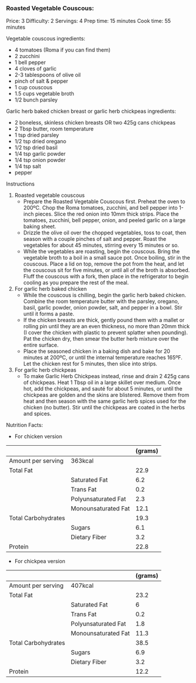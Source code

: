### Roasted Vegetable Couscous: ###
Price: 3
Difficulty: 2
Servings: 4
Prep time: 15 minutes
Cook time: 55 minutes

Vegetable couscous ingredients:

- 4 tomatoes (Roma if you can find them)
- 2 zucchini
- 1 bell pepper
- 4 cloves of garlic
- 2-3 tablespoons of olive oil
- pinch of salt & pepper
- 1 cup couscous
- 1.5 cups vegetable broth
- 1/2 bunch parsley

Garlic herb baked chicken breast or garlic herb chickpeas ingredients:

- 2 boneless, skinless chicken breasts OR two 425g cans chickpeas
- 2 Tbsp butter, room temperature
- 1 tsp dried parsley
- 1/2 tsp dried oregano
- 1/2 tsp dried basil
- 1/4 tsp garlic powder
- 1/4 tsp onion powder
- 1/4 tsp salt
- pepper

Instructions
1. Roasted vegetable couscous
    - Prepare the Roasted Vegetable Couscous first. Preheat the oven to 200ºC. Chop the Roma tomatoes, zucchini, and bell pepper into 1-inch pieces. Slice the red onion into 10mm thick strips. Place the tomatoes, zucchini, bell pepper, onion, and peeled garlic on a large baking sheet.
    - Drizzle the olive oil over the chopped vegetables, toss to coat, then season with a couple pinches of salt and pepper. Roast the vegetables for about 45 minutes, stirring every 15 minutes or so.
    - While the vegetables are roasting, begin the couscous. Bring the vegetable broth to a boil in a small sauce pot. Once boiling, stir in the couscous. Place a lid on top, remove the pot from the heat, and let the couscous sit for five minutes, or until all of the broth is absorbed. Fluff the couscous with a fork, then place in the refrigerator to begin cooling as you prepare the rest of the meal.
2. For garlic herb baked chicken
    - While the couscous is chilling, begin the garlic herb baked chicken. Combine the room temperature butter with the parsley, oregano, basil, garlic powder, onion powder, salt, and pepper in a bowl. Stir until it forms a paste.
    - If the chicken breasts are thick, gently pound them with a mallet or rolling pin until they are an even thickness, no more than 20mm thick (I cover the chicken with plastic to prevent splatter when pounding). Pat the chicken dry, then smear the butter herb mixture over the entire surface.
    - Place the seasoned chicken in a baking dish and bake for 20 minutes at 200ºC, or until the internal temperature reaches 165ºF. Let the chicken rest for 5 minutes, then slice into strips.
3. For garlic herb chickpeas
    - To make Garlic Herb Chickpeas instead, rinse and drain 2 425g cans of chickpeas. Heat 1 Tbsp oil in a large skillet over medium. Once hot, add the chickpeas, and sauté for about 5 minutes, or until the chickpeas are golden and the skins are blistered. Remove them from heat and then season with the same garlic herb spices used for the chicken (no butter). Stir until the chickpeas are coated in the herbs and spices.

Nutrition Facts:

- For chicken version

|                     |                     | (grams) |
|---------------------|---------------------|---------|
| Amount per serving  | 363kcal             |         |
| Total Fat           |                     | 22.9    |
|                     | Saturated Fat       | 6.2     |
|                     | Trans Fat           | 0.2     |
|                     | Polyunsaturated Fat | 2.3     |
|                     | Monounsaturated Fat | 12.1    |
| Total Carbohydrates |                     | 19.3    |
|                     | Sugars              | 6.1     |
|                     | Dietary Fiber       | 3.2     |
| Protein             |                     | 22.8    |

- For chickpea version

|                     |                     | (grams) |
|---------------------|---------------------|---------|
| Amount per serving  | 407kcal             |         |
| Total Fat           |                     | 23.2    |
|                     | Saturated Fat       | 6       |
|                     | Trans Fat           | 0.2     |
|                     | Polyunsaturated Fat | 1.8     |
|                     | Monounsaturated Fat | 11.3    |
| Total Carbohydrates |                     | 38.5    |
|                     | Sugars              | 6.9     |
|                     | Dietary Fiber       | 3.2     |
| Protein             |                     | 12.2    |
